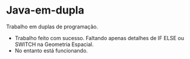 # Java-em-dupla
Trabalho em duplas de programação. 

 - Trabalho feito com sucesso. Faltando apenas detalhes de IF ELSE ou SWITCH na Geometria Espacial.
 - No entanto está funcionando.
